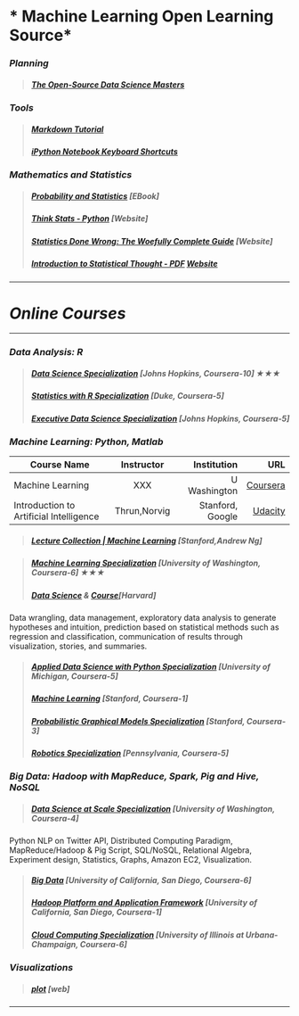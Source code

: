 # * Machine Learning Open Learning Source*

### *Planning* 
>##### [The Open-Source Data Science Masters](https://github.com/datasciencemasters/go/blob/master/README.md)


### *Tools* 
>##### [Markdown Tutorial](http://eherrera.net/markdowntutorial/)
>##### [iPython Notebook Keyboard Shortcuts](http://johnlaudun.org/20131228-ipython-notebook-keyboard-shortcuts/)



### *Mathematics and Statistics*
>##### [Probability and Statistics](http://wiki.stat.ucla.edu/socr/index.php/Probability_and_statistics_EBook) [EBook]
>##### [Think Stats - Python](http://greenteapress.com/thinkstats/) [Website]
>##### [Statistics Done Wrong: The Woefully Complete Guide](https://www.statisticsdonewrong.com/) [Website]
>##### [Introduction to Statistical Thought - PDF](http://people.math.umass.edu/~lavine/Book/book.html) [Website](http://people.math.umass.edu/~lavine/Book/book.html)

***
# *Online Courses*
***
### *Data Analysis: R*
>##### [Data Science Specialization](https://www.coursera.org/specializations/jhu-data-science) [Johns Hopkins, Coursera-10]  ★★★
>##### [Statistics with R Specialization](https://www.coursera.org/specializations/statistics) [Duke, Coursera-5]
>##### [Executive Data Science Specialization](https://www.coursera.org/specializations/executive-data-science) [Johns Hopkins, Coursera-5]


### *Machine Learning: Python, Matlab*

| Course Name                               | Instructor           | Institution     | URL          |
| ----------------------------------------- |:--------------------:| ------------:   | ------------:| 
| Machine Learning                          | XXX                  | U Washington    | [Coursera](https://www.coursera.org/specializations/machine-learning)|
| Introduction to Artificial Intelligence   | Thrun,Norvig         | Stanford, Google| [Udacity](https://www.udacity.com/course/cs271)|

>##### [Lecture Collection | Machine Learning](https://www.youtube.com/playlist?list=PLA89DCFA6ADACE599&spfreload=10) [Stanford,Andrew Ng]


>##### [Machine Learning Specialization](https://www.coursera.org/specializations/machine-learning) [University of Washington, Coursera-6]  ★★★
>##### [Data Science](http://bit.ly/harvarddatasciencevideos) & [Course](http://bit.ly/harvarddatasciencecourse)[Harvard]
Data wrangling, data management, exploratory data analysis to generate hypotheses and intuition, prediction based on statistical methods such as regression and classification, communication of results through visualization, stories, and summaries.
 
>##### [Applied Data Science with Python Specialization](https://www.coursera.org/specializations/data-science-python) [University of Michigan, Coursera-5]
>##### [Machine Learning](https://www.coursera.org/learn/machine-learning) [Stanford, Coursera-1]
>##### [Probabilistic Graphical Models Specialization](https://www.coursera.org/specializations/probabilistic-graphical-models)  [Stanford, Coursera-3]
>##### [Robotics Specialization](https://www.coursera.org/specializations/robotics) [Pennsylvania, Coursera-5]


### *Big Data: Hadoop with MapReduce, Spark, Pig and Hive, NoSQL*
>##### [Data Science at Scale Specialization](https://www.coursera.org/specializations/data-science) [University of Washington, Coursera-4]
Python NLP on Twitter API, Distributed Computing Paradigm, MapReduce/Hadoop & Pig Script, SQL/NoSQL, Relational Algebra, Experiment design, Statistics, Graphs, Amazon EC2, Visualization.
 
>##### [Big Data](https://www.coursera.org/specializations/executive-data-science) [University of California, San Diego, Coursera-6]
>##### [Hadoop Platform and Application Framework](https://www.coursera.org/learn/hadoop) [University of California, San Diego, Coursera-1]
>##### [Cloud Computing Specialization](https://www.coursera.org/specializations/cloud-computing) [University of Illinois at Urbana-Champaign, Coursera-6]

### *Visualizations*
>##### [plot](https://plot.ly/python/ipython-notebook-tutorial/#introduction) [web]



***

